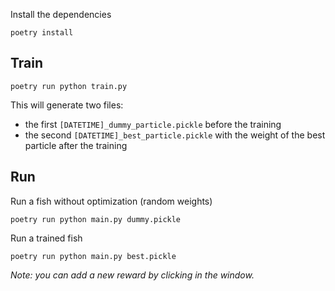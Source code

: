 Install the dependencies

```
poetry install
```

## Train

```
poetry run python train.py
```

This will generate two files:
- the first `[DATETIME]_dummy_particle.pickle` before the training
- the second `[DATETIME]_best_particle.pickle` with the weight of the best particle after the training


## Run

Run a fish without optimization (random weights)
```
poetry run python main.py dummy.pickle
```

Run a trained fish
```
poetry run python main.py best.pickle
```

*Note: you can add a new reward by clicking in the window.*

